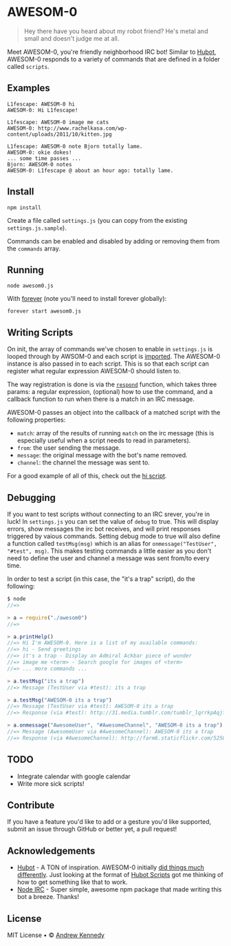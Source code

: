 # AWESOM-0
> Hey there have you heard about my robot friend? He's metal and small and doesn't judge me at all.

Meet AWESOM-0, you're friendly neighborhood IRC bot! Similar to [Hubot](http://hubot.github.com/), AWESOM-0 responds to a variety of commands that are defined in a folder called <code>scripts</code>.

## Examples

```
L1fescape: AWESOM-0 hi
AWESOM-0: Hi L1fescape!

L1fescape: AWESOM-0 image me cats
AWESOM-0: http://www.rachelkasa.com/wp-content/uploads/2011/10/kitten.jpg

L1fescape: AWESOM-0 note Bjorn totally lame.
AWESOM-0: okie dokes!
... some time passes ...
Bjorn: AWESOM-0 notes
AWESOM-0: L1fescape @ about an hour ago: totally lame.
```

## Install

```
npm install
```

Create a file called <code>settings.js</code> (you can copy
from the existing <code>settings.js.sample</code>).

Commands can be enabled and disabled by adding or removing them from the <code>commands</code> array.

## Running

```
node awesom0.js
```

With [forever](https://github.com/nodejitsu/forever) (note you'll need to install forever globally):

```
forever start awesom0.js
```

## Writing Scripts

On init, the array of commands we've chosen to enable in `settings.js` is looped through by AWSOM-0 and each script is [imported](https://github.com/L1fescape/AWESOM-0/blob/master/awesom0.js#L24). The AWESOM-0 instance is also passed in to each script. This is so that each script can register what regular expression AWESOM-0 should listen to. 

The way registration is done is via the [`respond`](https://github.com/L1fescape/AWESOM-0/blob/master/awesom0.js#L34) function, which takes three params: a regular expression, (optional) how to use the command, and a callback function to run when there is a match in an IRC message. 

AWESOM-0 passes an object into the callback of a matched script with the following properties:

- `match`: array of the results of running `match` on the irc message (this is especially useful when a script needs to read in parameters).
- `from`: the user sending the message.
- `message`: the original message with the bot's name removed.
- `channel`: the channel the message was sent to.

For a good example of all of this, check out the [hi script](https://github.com/L1fescape/AWESOM-0/blob/master/scripts/hi.js).

## Debugging

If you want to test scripts without connecting to an IRC srever, you're in luck! In `settings.js` you can set the value of `debug` to true. This will display errors, show messages the irc bot receives, and will print responses triggered by vaious commands. Setting debug mode to true will also define a function called `testMsg(msg)` which is an alias for `onmessage("TestUser", "#test", msg)`. This makes testing commands a little easier as you don't need to define the user and channel a message was sent from/to every time.

In order to test a script (in this case, the "it's a trap" script), do the following:

```js
$ node
//=> 

> a = require("./awesom0")
//=>

> a.printHelp()
//=> Hi I'm AWESOM-0. Here is a list of my available commands:
//=> hi - Send greetings
//=> it's a trap - Display an Admiral Ackbar piece of wonder
//=> image me <term> - Search google for images of <term>
//=> ... more commands ...

> a.testMsg("its a trap")
//=> Message (TestUser via #test): its a trap

> a.testMsg("AWESOM-0 its a trap")
//=> Message (TestUser via #test): AWESOM-0 its a trap
//=> Response (via #test): http://31.media.tumblr.com/tumblr_lqrrkpAqjf1qiorsyo1_500.jpg

> a.onmessage("AwesomeUser", "#AwesomeChannel", "AWESOM-0 its a trap")
//=> Message (AwesomeUser via #AwesomeChannel): AWESOM-0 its a trap
//=> Response (via #AwesomeChannel): http://farm6.staticflickr.com/5250/5216539895_09f963f448_z.jpg

```


## TODO

- Integrate calendar with google calendar
- Write more sick scripts!

## Contribute

If you have a feature you'd like to add or a gesture you'd like supported, submit an issue through GitHub or better yet, a pull request!

## Acknowledgements

- [Hubot](http://hubot.github.com/) - A TON of inspiration. AWESOM-0 initially [did things much differently](https://github.com/L1fescape/AWESOM-0/blob/43b84d4dd9edbf31a8f6de8071300410f869a556/awesom0.js#L56). Just looking at the format of [Hubot Scripts](https://github.com/github/hubot-scripts) got me thinking of how to get something like that to work.
- [Node IRC](https://github.com/martynsmith/node-irc) - Super simple, awesome npm package that made writing this bot a breeze. Thanks!

## License

MIT License • © [Andrew Kennedy](https://github.com/L1fescape)
